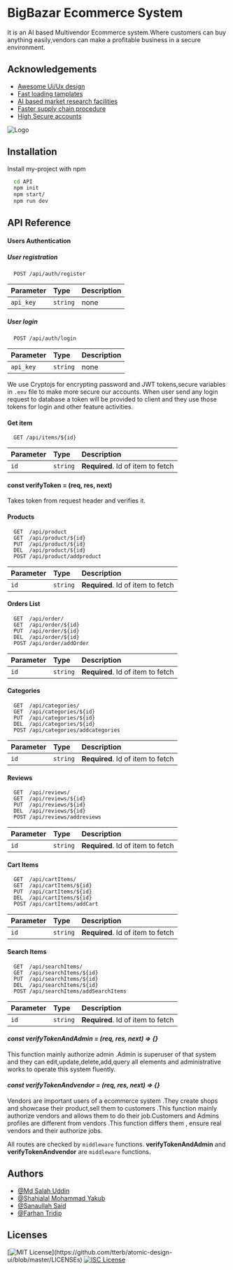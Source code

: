 # BigBazar Ecommerce System

It is an AI based Multivendor Ecommerce system.Where customers can buy anything easily,vendors can make a profitable business in a secure environment.

## Acknowledgements

- [Awesome Ui/Ux design](https:#)
- [Fast loading tamplates](https:#)
- [AI based market research facilities](https:#)
- [Faster supply chain procedure](https:#)
- [High Secure accounts](https:#)

![Logo](https://dev-to-uploads.s3.amazonaws.com/uploads/articles/th5xamgrr6se0x5ro4g6.png)

## Installation

Install my-project with npm

```bash
  cd API
  npm init
  npm start/
  npm run dev
```

## API Reference

#### Users Authentication

##### User registration

```http
  POST /api/auth/register
```

| Parameter | Type     | Description |
| :-------- | :------- | :---------- |
| `api_key` | `string` | none        |

##### User login

```http
  POST /api/auth/login
```

| Parameter | Type     | Description |
| :-------- | :------- | :---------- |
| `api_key` | `string` | none        |

We use Cryptojs for encrypting password and JWT tokens,secure variables in `.env` file to make more secure our accounts.
When user send any login request to database a token will be provided to client and they use those tokens for login and other feature activities.

#### Get item

```http
  GET /api/items/${id}
```

| Parameter | Type     | Description                       |
| :-------- | :------- | :-------------------------------- |
| `id`      | `string` | **Required**. Id of item to fetch |

#### const verifyToken = (req, res, next)

Takes token from request header and verifies it.

#### Products

```http
  GET  /api/product
  GET  /api/product/${id}
  PUT  /api/product/${id}
  DEL  /api/product/${id}
  POST /api/product/addproduct
```

| Parameter | Type     | Description                       |
| :-------- | :------- | :-------------------------------- |
| `id`      | `string` | **Required**. Id of item to fetch |

#### Orders List

```http
  GET  /api/order/
  GET  /api/order/${id}
  PUT  /api/order/${id}
  DEL  /api/order/${id}
  POST /api/order/addOrder
```

| Parameter | Type     | Description                       |
| :-------- | :------- | :-------------------------------- |
| `id`      | `string` | **Required**. Id of item to fetch |

#### Categories

```http
  GET  /api/categories/
  GET  /api/categories/${id}
  PUT  /api/categories/${id}
  DEL  /api/categories/${id}
  POST /api/categories/addcategories
```

| Parameter | Type     | Description                       |
| :-------- | :------- | :-------------------------------- |
| `id`      | `string` | **Required**. Id of item to fetch |

#### Reviews

```http
  GET  /api/reviews/
  GET  /api/reviews/${id}
  PUT  /api/reviews/${id}
  DEL  /api/reviews/${id}
  POST /api/reviews/addreviews
```

| Parameter | Type     | Description                       |
| :-------- | :------- | :-------------------------------- |
| `id`      | `string` | **Required**. Id of item to fetch |

#### Cart Items

```http
  GET  /api/cartItems/
  GET  /api/cartItems/${id}
  PUT  /api/cartItems/${id}
  DEL  /api/cartItems/${id}
  POST /api/cartItems/addCart
```

| Parameter | Type     | Description                       |
| :-------- | :------- | :-------------------------------- |
| `id`      | `string` | **Required**. Id of item to fetch |

#### Search Items

```http
  GET  /api/searchItems/
  GET  /api/searchItems/${id}
  PUT  /api/searchItems/${id}
  DEL  /api/searchItems/${id}
  POST /api/searchItems/addSearchItems
```

| Parameter | Type     | Description                       |
| :-------- | :------- | :-------------------------------- |
| `id`      | `string` | **Required**. Id of item to fetch |

#### _const verifyTokenAndAdmin = (req, res, next) => {}_

This function mainly authorize admin .Admin is superuser of that system and they can edit,update,delete,add,query all elements and administrative works to operate this system fluently.

#### _const verifyTokenAndvendor = (req, res, next) => {}_

Vendors are important users of a ecommerce system .They create shops and showcase their product,sell them to customers .This function mainly authorize vendors and allows them to do their job.Customers and Admins profiles are different from vendors .This function differs them , ensure real vendors and their authorize jobs.

All routes are checked by `middleware` functions. **verifyTokenAndAdmin** and **verifyTokenAndvendor** are `middleware` functions.

## Authors

- [@Md Salah Uddin](https://github.com/MdsalahUddin313)
- [@Shahjalal Mohammad Yakub](https:#)
- [@Sanaullah Said](https://github.com/#)
- [@Farhan Tridip](https://github.com/#)

## Licenses

[![MIT License](https://img.shields.io/apm/l/atomic-design-ui.svg?)](https://github.com/tterb/atomic-design-ui/blob/master/LICENSEs)
[![ISC License](https://img.shields.io/badge/license-ICS%20v3-orange.svg)](https://opensource.org/licenses/)
